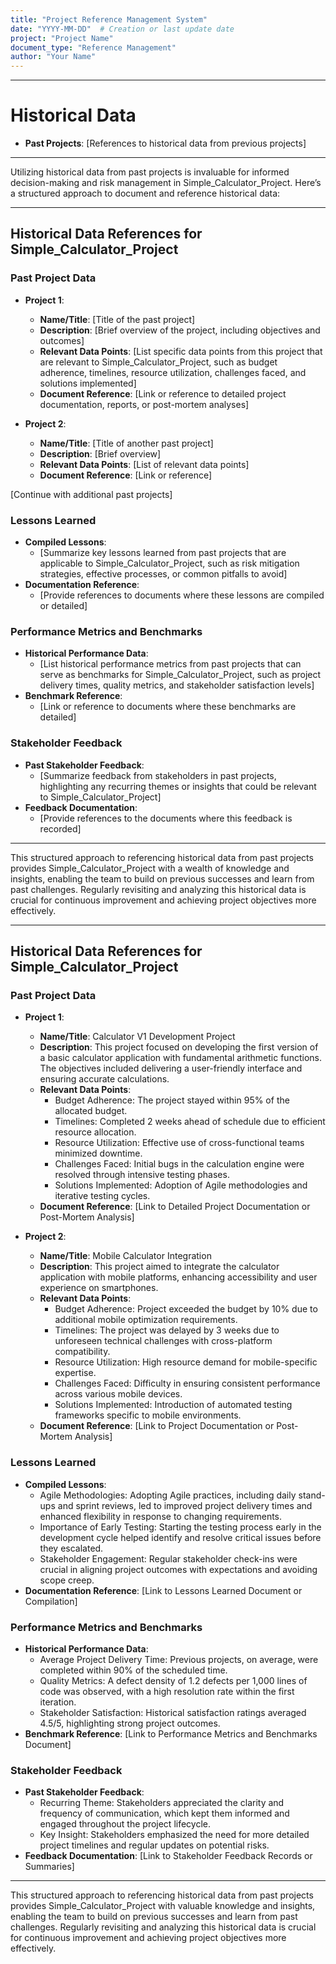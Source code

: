 ```yaml
---
title: "Project Reference Management System"
date: "YYYY-MM-DD"  # Creation or last update date
project: "Project Name"
document_type: "Reference Management"
author: "Your Name"
---
```

---
# Historical Data

- **Past Projects**: [References to historical data from previous projects]

---
Utilizing historical data from past projects is invaluable for informed decision-making and risk management in Simple_Calculator_Project. Here’s a structured approach to document and reference historical data:

---

## Historical Data References for Simple_Calculator_Project

### Past Project Data
- **Project 1**:
  - **Name/Title**: [Title of the past project]
  - **Description**: [Brief overview of the project, including objectives and outcomes]
  - **Relevant Data Points**: [List specific data points from this project that are relevant to Simple_Calculator_Project, such as budget adherence, timelines, resource utilization, challenges faced, and solutions implemented]
  - **Document Reference**: [Link or reference to detailed project documentation, reports, or post-mortem analyses]

- **Project 2**:
  - **Name/Title**: [Title of another past project]
  - **Description**: [Brief overview]
  - **Relevant Data Points**: [List of relevant data points]
  - **Document Reference**: [Link or reference]

[Continue with additional past projects]

### Lessons Learned
- **Compiled Lessons**: 
  - [Summarize key lessons learned from past projects that are applicable to Simple_Calculator_Project, such as risk mitigation strategies, effective processes, or common pitfalls to avoid]
- **Documentation Reference**: 
  - [Provide references to documents where these lessons are compiled or detailed]

### Performance Metrics and Benchmarks
- **Historical Performance Data**: 
  - [List historical performance metrics from past projects that can serve as benchmarks for Simple_Calculator_Project, such as project delivery times, quality metrics, and stakeholder satisfaction levels]
- **Benchmark Reference**: 
  - [Link or reference to documents where these benchmarks are detailed]

### Stakeholder Feedback
- **Past Stakeholder Feedback**: 
  - [Summarize feedback from stakeholders in past projects, highlighting any recurring themes or insights that could be relevant to Simple_Calculator_Project]
- **Feedback Documentation**: 
  - [Provide references to the documents where this feedback is recorded]

---

This structured approach to referencing historical data from past projects provides Simple_Calculator_Project with a wealth of knowledge and insights, enabling the team to build on previous successes and learn from past challenges. Regularly revisiting and analyzing this historical data is crucial for continuous improvement and achieving project objectives more effectively.

---
## Historical Data References for Simple_Calculator_Project

### Past Project Data

- **Project 1**:
  - **Name/Title**: Calculator V1 Development Project
  - **Description**: This project focused on developing the first version of a basic calculator application with fundamental arithmetic functions. The objectives included delivering a user-friendly interface and ensuring accurate calculations.
  - **Relevant Data Points**:
    - Budget Adherence: The project stayed within 95% of the allocated budget.
    - Timelines: Completed 2 weeks ahead of schedule due to efficient resource allocation.
    - Resource Utilization: Effective use of cross-functional teams minimized downtime.
    - Challenges Faced: Initial bugs in the calculation engine were resolved through intensive testing phases.
    - Solutions Implemented: Adoption of Agile methodologies and iterative testing cycles.
  - **Document Reference**: [Link to Detailed Project Documentation or Post-Mortem Analysis]

- **Project 2**:
  - **Name/Title**: Mobile Calculator Integration
  - **Description**: This project aimed to integrate the calculator application with mobile platforms, enhancing accessibility and user experience on smartphones.
  - **Relevant Data Points**:
    - Budget Adherence: Project exceeded the budget by 10% due to additional mobile optimization requirements.
    - Timelines: The project was delayed by 3 weeks due to unforeseen technical challenges with cross-platform compatibility.
    - Resource Utilization: High resource demand for mobile-specific expertise.
    - Challenges Faced: Difficulty in ensuring consistent performance across various mobile devices.
    - Solutions Implemented: Introduction of automated testing frameworks specific to mobile environments.
  - **Document Reference**: [Link to Project Documentation or Post-Mortem Analysis]

### Lessons Learned

- **Compiled Lessons**:
  - Agile Methodologies: Adopting Agile practices, including daily stand-ups and sprint reviews, led to improved project delivery times and enhanced flexibility in response to changing requirements.
  - Importance of Early Testing: Starting the testing process early in the development cycle helped identify and resolve critical issues before they escalated.
  - Stakeholder Engagement: Regular stakeholder check-ins were crucial in aligning project outcomes with expectations and avoiding scope creep.
- **Documentation Reference**: [Link to Lessons Learned Document or Compilation]

### Performance Metrics and Benchmarks

- **Historical Performance Data**:
  - Average Project Delivery Time: Previous projects, on average, were completed within 90% of the scheduled time.
  - Quality Metrics: A defect density of 1.2 defects per 1,000 lines of code was observed, with a high resolution rate within the first iteration.
  - Stakeholder Satisfaction: Historical satisfaction ratings averaged 4.5/5, highlighting strong project outcomes.
- **Benchmark Reference**: [Link to Performance Metrics and Benchmarks Document]

### Stakeholder Feedback

- **Past Stakeholder Feedback**:
  - Recurring Theme: Stakeholders appreciated the clarity and frequency of communication, which kept them informed and engaged throughout the project lifecycle.
  - Key Insight: Stakeholders emphasized the need for more detailed project timelines and regular updates on potential risks.
- **Feedback Documentation**: [Link to Stakeholder Feedback Records or Summaries]

---

This structured approach to referencing historical data from past projects provides Simple_Calculator_Project with valuable knowledge and insights, enabling the team to build on previous successes and learn from past challenges. Regularly revisiting and analyzing this historical data is crucial for continuous improvement and achieving project objectives more effectively.